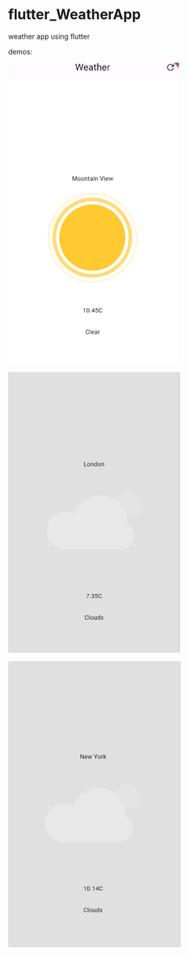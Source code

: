 # flutter_WeatherApp
weather app using flutter

demos:


![songs_playlist](readme_image/s1.PNG)


![onside_menu](readme_image/s2.PNG)


![setting_darkmode](readme_image/s3.PNG)

